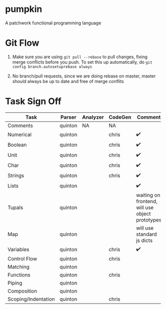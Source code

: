 pumpkin
=======

A patchwork functional programming language

Git Flow
======
1) Make sure you are using `git pull --rebase` to pull changes, fixing merge
conflicts before you push. To set this up automatically, do ```git config
branch.autosetuprebase always```

2) No branch/pull requests, since we are doing rebase on master, master should
always be up to date and free of merge conflits

Task Sign Off
======

Task                | Parser  | Analyzer | CodeGen | Comment |
------------------- | ------- | -------- | ------- | ------- |
Comments            | quinton | NA       | NA      | |
Numerical           | quinton | | chris |:heavy_check_mark: |
Boolean             | quinton | | chris | :heavy_check_mark:|
Unit                | quinton | | chris | :heavy_check_mark:|
Char                | quinton | | chris | :heavy_check_mark:|
Strings             | quinton | | chris |:heavy_check_mark: |
Lists               | quinton | | | :heavy_check_mark: |
Tupals              | quinton | | | waiting on frontend, will use object prototypes |
Map                 | quinton | | | will use standard js dicts|
Variables           | quinton | | chris | :heavy_check_mark: |
Control Flow        | quinton | | chris | |
Matching            | quinton | | | |
Functions           | quinton | | chris | |
Piping              | quinton | | | |
Composition         | quinton | | | |
Scoping/Indentation | quinton | | chris | |
